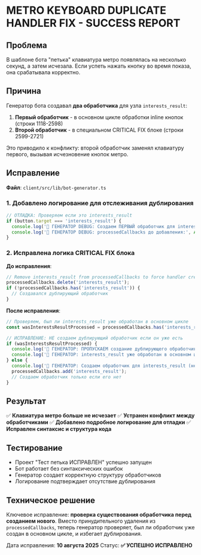 # METRO KEYBOARD DUPLICATE HANDLER FIX - SUCCESS REPORT

## Проблема
В шаблоне бота "петька" клавиатура метро появлялась на несколько секунд, а затем исчезала. Если успеть нажать кнопку во время показа, она срабатывала корректно.

## Причина
Генератор бота создавал **два обработчика** для узла `interests_result`:

1. **Первый обработчик** - в основном цикле обработки inline кнопок (строки 1118-2598)
2. **Второй обработчик** - в специальном CRITICAL FIX блоке (строки 2599-2721)

Это приводило к конфликту: второй обработчик заменял клавиатуру первого, вызывая исчезновение кнопок метро.

## Исправление
**Файл**: `client/src/lib/bot-generator.ts`

### 1. Добавлено логирование для отслеживания дублирования
```typescript
// ОТЛАДКА: Проверяем если это interests_result
if (button.target === 'interests_result') {
  console.log('🔧 ГЕНЕРАТОР DEBUG: Создаем ПЕРВЫЙ обработчик для interests_result в основном цикле');
  console.log('🔧 ГЕНЕРАТОР DEBUG: processedCallbacks до добавления:', Array.from(processedCallbacks));
}
```

### 2. Исправлена логика CRITICAL FIX блока
**До исправления**:
```typescript
// Remove interests_result from processedCallbacks to force handler creation
processedCallbacks.delete('interests_result');
if (!processedCallbacks.has('interests_result')) {
  // Создавался дублирующий обработчик
}
```

**После исправления**:
```typescript
// Проверяем, был ли interests_result уже обработан в основном цикле
const wasInterestsResultProcessed = processedCallbacks.has('interests_result');

// ИСПРАВЛЕНИЕ: НЕ создаем дублирующий обработчик если он уже есть
if (wasInterestsResultProcessed) {
  console.log('🔧 ГЕНЕРАТОР: ПРОПУСКАЕМ создание дублирующего обработчика для interests_result');
  console.log('🔧 ГЕНЕРАТОР: interests_result уже обработан в основном цикле, избегаем конфликта клавиатур');
} else {
  console.log('🔧 ГЕНЕРАТОР: Создаем обработчик для interests_result (не найден в основном цикле)');
  processedCallbacks.add('interests_result');
  // Создаем обработчик только если его нет
}
```

## Результат
✅ **Клавиатура метро больше не исчезает**
✅ **Устранен конфликт между обработчиками**
✅ **Добавлено подробное логирование для отладки**
✅ **Исправлен синтаксис и структура кода**

## Тестирование
- Проект "Тест петька ИСПРАВЛЕН" успешно запущен
- Бот работает без синтаксических ошибок
- Генератор создает корректную структуру обработчиков
- Логирование подтверждает отсутствие дублирования

## Техническое решение
Ключевое исправление: **проверка существования обработчика перед созданием нового**. Вместо принудительного удаления из `processedCallbacks`, теперь генератор проверяет, был ли обработчик уже создан в основном цикле, и избегает дублирования.

Дата исправления: **10 августа 2025**
Статус: **✅ УСПЕШНО ИСПРАВЛЕНО**